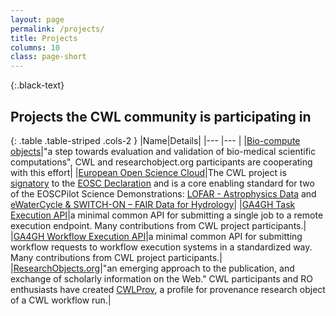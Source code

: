 ```yaml
---
layout: page
permalink: /projects/
title: Projects
columns: 10
class: page-short
---
```


{:.black-text}
## Projects the CWL community is participating in

{: .table .table-striped .cols-2 }
|Name|Details|
|--- |--- |
|[Bio-compute objects](https://osf.io/h59uh/)|"a step towards evaluation and validation of bio-medical scientific computations", CWL and researchobject.org participants are cooperating with this effort|
|[European Open Science Cloud](https://www.eosc-portal.eu/about/eosc)|The CWL project is [signatory](https://www.eosc-portal.eu/about/eosc-doers) to the [EOSC Declaration](https://ec.europa.eu/research/openscience/pdf/eosc_declaration.pdf#view=fit&pagemode=none) and is a core enabling standard for two of the EOSCPilot Science Demonstrations:  [LOFAR - Astrophysics Data](https://eoscpilot.eu/lofar-data) and [eWaterCycle & SWITCH-ON – FAIR Data for Hydrology](https://eoscpilot.eu/earth-sciences-%E2%80%93-hydrology-switching-eosc-reproducible-computational-hydrology-fairifying)|
|[GA4GH Task Execution API](https://github.com/ga4gh/task-execution-schemas/)|a minimal common API for submitting a single job to a remote execution endpoint. Many contributions from CWL project participants.|
|[GA4GH Workflow Execution API](https://github.com/ga4gh/workflow-execution-schemas)|a minimal common API for submitting workflow requests to workflow execution systems in a standardized way. Many contributions from CWL project participants.|
|[ResearchObjects.org](http://www.researchobject.org/)|"an emerging approach to the publication, and exchange of scholarly information on the Web." CWL participants and RO enthusiasts have created [CWLProv](https://w3id.org/cwl/prov/), a profile for provenance research object of a CWL workflow run.|
